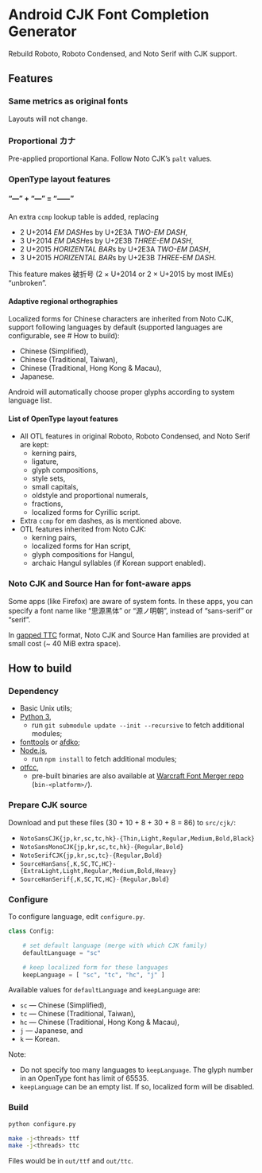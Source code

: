 # Android CJK Font Completion Generator

Rebuild Roboto, Roboto Condensed, and Noto Serif with CJK support.

## Features

### Same metrics as original fonts

Layouts will not change.

### Proportional カナ

Pre-applied proportional Kana. Follow Noto CJK’s `palt` values.

### OpenType layout features

#### “—” + “—” = “⸺”

An extra `ccmp` lookup table is added, replacing
+ 2 U+2014 _EM DASH_<span/>es by U+2E3A _TWO-EM DASH_,
+ 3 U+2014 _EM DASH_<span/>es by U+2E3B _THREE-EM DASH_,
+ 2 U+2015 _HORIZENTAL BAR_<span/>s by U+2E3A _TWO-EM DASH_,
+ 3 U+2015 _HORIZENTAL BAR_<span/>s by U+2E3B _THREE-EM DASH_.

This feature makes 破折号 (2 × U+2014 or 2 × U+2015 by most IMEs) “unbroken”.

#### Adaptive regional orthographies

Localized forms for Chinese characters are inherited from Noto CJK, support following languages by default (supported languages are configurable, see # How to build):
+ Chinese (Simplified),
+ Chinese (Traditional, Taiwan),
+ Chinese (Traditional, Hong Kong & Macau),
+ Japanese.

Android will automatically choose proper glyphs according to system language list.

#### List of OpenType layout features

+ All OTL features in original Roboto, Roboto Condensed, and Noto Serif are kept:
  + kerning pairs,
  + ligature,
  + glyph compositions,
  + style sets,
  + small capitals,
  + oldstyle and proportional numerals,
  + fractions,
  + localized forms for Cyrillic script.
+ Extra `ccmp` for em dashes, as is mentioned above.
+ OTL features inherited from Noto CJK:
  + kerning pairs,
  + localized forms for Han script,
  + glyph compositions for Hangul,
  + archaic Hangul syllables (if Korean support enabled).

### Noto CJK and Source Han for font-aware apps

Some apps (like Firefox) are aware of system fonts. In these apps, you can specify a font name like “思源黑体” or “源ノ明朝”, instead of “sans-serif” or “serif”.

In [gapped TTC](https://github.com/caryll/otfcc-ttcize#options) format, Noto CJK and Source Han families are provided at small cost (~ 40 MiB extra space).

## How to build

### Dependency

+ Basic Unix utils;
+ [Python 3](https://www.python.org/),
  + run `git submodule update --init --recursive` to fetch additional modules;
+ [fonttools](https://github.com/fonttools/fonttools) or [afdko](https://github.com/adobe-type-tools/afdko);
+ [Node.js](https://nodejs.org/),
  + run `npm install` to fetch additional modules;
+ [otfcc](https://github.com/caryll/otfcc),
  + pre-built binaries are also available at [Warcraft Font Merger repo](https://github.com/nowar-fonts/Warcraft-Font-Merger) (`bin-<platform>/`).

### Prepare CJK source

Download and put these files (30 + 10 + 8 + 30 + 8 = 86) to `src/cjk/`:
+ `NotoSansCJK{jp,kr,sc,tc,hk}-{Thin,Light,Regular,Medium,Bold,Black}`
+ `NotoSansMonoCJK{jp,kr,sc,tc,hk}-{Regular,Bold}`
+ `NotoSerifCJK{jp,kr,sc,tc}-{Regular,Bold}`
+ `SourceHanSans{,K,SC,TC,HC}-{ExtraLight,Light,Regular,Medium,Bold,Heavy}`
+ `SourceHanSerif{,K,SC,TC,HC}-{Regular,Bold}`

### Configure

To configure language, edit `configure.py`.

```python
class Config:

    # set default language (merge with which CJK family)
    defaultLanguage = "sc"

    # keep localized form for these languages
    keepLanguage = [ "sc", "tc", "hc", "j" ]
```

Available values for `defaultLanguage` and `keepLanguage` are:
+ `sc` — Chinese (Simplified),
+ `tc` — Chinese (Traditional, Taiwan),
+ `hc` — Chinese (Traditional, Hong Kong & Macau),
+ `j` — Japanese, and
+ `k` — Korean.

Note:
+ Do not specify too many languages to `keepLanguage`. The glyph number in an OpenType font has limit of 65535.
+ `keepLanguage` can be an empty list. If so, localized form will be disabled.

### Build

```bash
python configure.py

make -j<threads> ttf
make -j<threads> ttc
```

Files would be in `out/ttf` and `out/ttc`.
